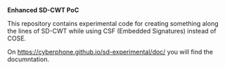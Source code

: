 **Enhanced SD-CWT PoC**

This repository contains experimental code for creating something along the lines of SD-CWT while using CSF (Embedded Signatures) instead of COSE.

On https://cyberphone.github.io/sd-experimental/doc/ you will find the documntation.
